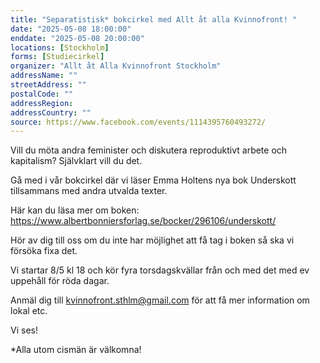 ```yaml
---
title: "Separatistisk* bokcirkel med Allt åt alla Kvinnofront! "
date: "2025-05-08 18:00:00"
enddate: "2025-05-08 20:00:00"
locations: [Stockholm]
forms: [Studiecirkel]
organizer: "Allt åt Alla Kvinnofront Stockholm"
addressName: ""
streetAddress: ""
postalCode: ""
addressRegion:
addressCountry: ""
source: https://www.facebook.com/events/1114395760493272/
---
```

Vill du möta andra feminister och diskutera reproduktivt arbete och kapitalism? Självklart vill du det. 

Gå med i vår bokcirkel där vi läser Emma Holtens nya bok Underskott tillsammans med andra utvalda texter. 

Här kan du läsa mer om boken: https://www.albertbonniersforlag.se/bocker/296106/underskott/

Hör av dig till oss om du inte har möjlighet att få tag i boken så ska vi försöka fixa det. 

Vi startar 8/5 kl 18 och kör fyra torsdagskvällar från och med det med ev uppehåll för röda dagar. 

Anmäl dig till kvinnofront.sthlm@gmail.com för att få mer information om lokal etc. 

Vi ses! 

*Alla utom cismän är välkomna!